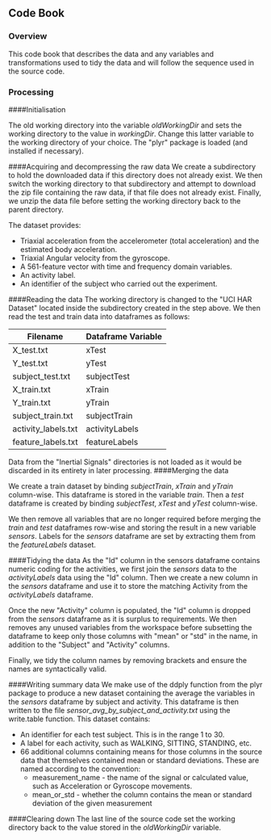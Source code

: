 
## Code Book
### Overview
This code book that describes the data and any variables and transformations used to tidy the data and will follow the sequence used in the source code.


### Processing

####Initialisation

The old working directory into the variable *oldWorkingDir* and sets the working directory to the value in *workingDir*. Change this latter variable to the working directory of your choice. The "plyr" package is loaded (and installed if necessary).


####Acquiring and decompressing the raw data
We create a subdirectory to hold the downloaded data if this directory does not already exist. We then switch the working directory to that subdirectory and attempt to download the zip file containing the raw data, if that file does not already exist. Finally, we unzip the data file before setting the working directory back to the parent directory.

The dataset provides:

* Triaxial acceleration from the accelerometer (total acceleration) and the estimated body acceleration.
* Triaxial Angular velocity from the gyroscope.
* A 561-feature vector with time and frequency domain variables.
* An activity label.
* An identifier of the subject who carried out the experiment. 

####Reading the data
The working directory is changed to the "UCI HAR Dataset" located inside the subdirectory created in the step above. We then read the test and train data into dataframes as follows:

| Filename            | Dataframe Variable |
|---------------------|--------------------|
| X_test.txt          | xTest              |
| Y_test.txt          | yTest              |
| subject_test.txt    | subjectTest        |
| X_train.txt         | xTrain             |
| Y_train.txt         | yTrain             |
| subject_train.txt   | subjectTrain       |
| activity_labels.txt | activityLabels     |
| feature_labels.txt  | featureLabels      |

Data from the "Inertial Signals" directories is not loaded as it would be discarded in its entirety in later processing.
####Merging the data


We create a train dataset by binding *subjectTrain*, *xTrain* and *yTrain* column-wise. This dataframe is stored in the variable *train*. Then a *test* dataframe is created by binding *subjectTest*, *xTest* and *yTest* column-wise.

We then remove all variables that are no longer required before merging the *train* and *test* dataframes row-wise and storing the result in a new variable *sensors*. Labels for the *sensors* dataframe are set by extracting them from the *featureLabels* dataset.


####Tidying the data
As the "Id" column in the sensors dataframe contains numeric coding for the activities, we first join the *sensors* data to the *activityLabels* data using the "Id" column. Then we create a new column in the *sensors* dataframe and use it to store the matching Activity from the *activityLabels* dataframe.

Once the new "Activity" column is populated, the "Id" column is dropped from the *sensors* dataframe as it is surplus to requirements. We then removes any unused variables from the workspace before subsetting the dataframe to keep only those columns with "mean" or "std" in the name, in addition to the "Subject" and "Activity" columns.

Finally, we tidy the column names by removing brackets and ensure the names are syntactically valid.

####Writing summary data
We make use of the ddply function from the plyr package to produce a new dataset containing the average the variables in the *sensors* dataframe by subject and activity. This dataframe is then written to the file *sensor_avg_by_subject_and_activity.txt* using the write.table function. This dataset contains:

* An identifier for each test subject. This is in the range 1 to 30.
* A label for each activity, such as WALKING, SITTING, STANDING, etc. 
* 66 additional columns containing means for those columns in the source data that themselves contained mean or standard deviations. These are named according to the convention:
   * measurement_name - the name of the signal or calculated value, such as Acceleration or Gyroscope movements.
   * mean_or_std - whether the column contains the mean or standard deviation of the given measurement

####Clearing down
The last line of the source code set the working directory back to the value stored in the *oldWorkingDir* variable.
